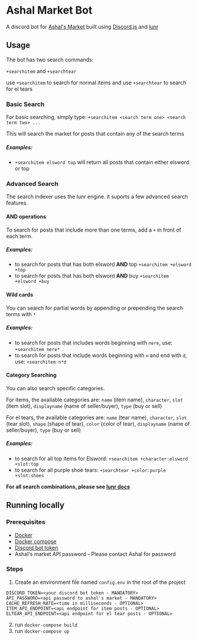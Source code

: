 # Ashal Market Bot

A discord bot for [Ashal's Market](https://www.ashal.eu/market/search.php) built using [Discord.js](https://discord.js.org/#/) and [lunr](https://lunrjs.com/)

## Usage

The bot has two search commands:

`+searchitem` and `+searchtear`

use `+searchitem` to search for normal items and use `+searchtear` to search for el tears

### Basic Search

For basic searching, simply type: `+searchitem <search term one> <search term two> ...`

This will search the market for posts that contain any of the search terms

##### Examples:
- `+searchitem elsword top` will return all posts that contain either elsword or top

### Advanced Search

The search indexer uses the lunr engine. it suports a few advanced search features.

#### AND operations

To search for posts that include more than one terms, add a `+` in front of each term.

##### Examples:
- to search for posts that has both elsword **AND** top `+searchitem +elsword +top`
- to search for posts that has both elsword **AND** buy `+searchitem +elsword +buy`

#### Wild cards

You can search for partial words by appending or prepending the search terms with `*`

##### Examples:
 - to search for posts that includes words beginning with `nere`, use: `+searchitem nere*`
 - to search for posts that include words beginning with `n` and end with `d`, use: `+searchitem n*d`

#### Category Searching

You can also search specific categories.

For items, the available categories are: `name` (item name), `character`, `slot` (item slot), `displayname` (name of seller/buyer), `type` (buy or sell)

For el tears, the available categories are: `name` (tear name), `character`, `slot` (tear slot), `shape` (shape of tear), `color` (color of tear), `displayname` (name of seller/buyer), `type` (buy or sell)

##### Examples:
- to search for all top items for Elsword: `+searchitem +character:elsword +slot:top`
- to search for all purple shoe tears: `+searchtear +color:purple +slot:shoes`


**For all search combinations, please see [lunr docs](https://lunrjs.com/guides/searching.html)**

## Running locally
### Prerequisites
- [Docker](https://docs.docker.com/install/)
- [Docker compose](https://docs.docker.com/compose/)
- [Discord bot token](https://discordjs.guide/preparations/setting-up-a-bot-application.html#creating-your-bot)
- Ashal's market API password - Please contact Ashal for password

### Steps
1. Create an environment file named `config.env` in the root of the project
```
DISCORD_TOKEN=<your discord bot token - MANDATORY>
API_PASSWORD=<api password to ashal's market - MANDATORY>
CACHE_REFRESH_RATE=<time in milliseconds - OPTIONAL>
ITEM_API_ENDPOINT=<api endpoint for item posts - OPTIONAL>
ELTEAR_API_ENDPOINT=<api endpoint for el tear posts - OPTIONAL>
```
2. run `docker-compose build`
3. run `docker-compose up`
